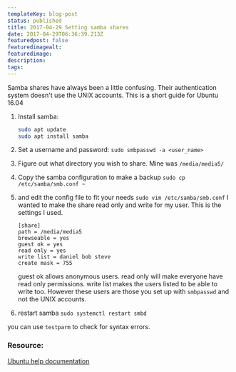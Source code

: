 ```yaml
---
templateKey: blog-post
status: published
title: 2017-04-29 Setting samba shares
date: 2017-04-29T06:36:39.213Z
featuredpost: false
featuredimagealt:
featuredimage: 
description:
tags:
---
```

Samba shares have always been a little confusing. Their authentication system doesn't use the UNIX accounts.
This is a short guide for Ubuntu 16.04

1. Install samba:
    ```bash
    sudo apt update
    sudo apt install samba
    ```

2. Set a username and password:
`sudo smbpasswd -a <user_name>`

3. Figure out what directory you wish to share.
Mine was `/media/media5/`

4. Copy the samba configuration to make a backup
`sudo cp /etc/samba/smb.conf ~`
5. and edit the config file to fit your needs
`sudo vim /etc/samba/smb.conf`
    I wanted to make the share read only and write for my user. This is the settings I used.
    ```
    [share]
    path = /media/media5
    browseable = yes
    guest ok = yes
    read only = yes
    write list = daniel bob steve
    create mask = 755
    ```
    guest ok allows anonymous users.
    read only will make everyone have read only permissions.
    write list makes the users listed to be able to write too. However these users are those you set 
    up with `smbpasswd` and not the UNIX accounts.

6. restart samba
`sudo systemctl restart smbd`

you can use `testparm` to check for syntax errors.

### Resource:
[Ubuntu help documentation](https://help.ubuntu.com/community/How%20to%20Create%20a%20Network%20Share%20Via%20Samba%20Via%20CLI%20%28Command-line%20interface/Linux%20Terminal%29%20-%20Uncomplicated%2C%20Simple%20and%20Brief%20Way%21)
